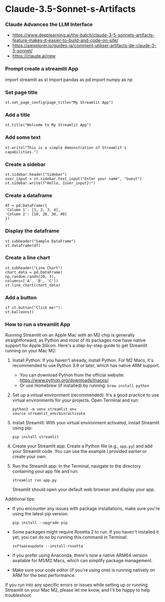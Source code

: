 # Claude-3.5-Sonnet-s-Artifacts

### Claude Advances the LLM Interface
- https://www.deeplearning.ai/the-batch/claude-3-5-sonnets-artifacts-feature-makes-it-easier-to-build-and-code-on-site/
- https://aiexplorer.io/guides-ia/comment-utiliser-artifacts-de-claude-3-5-sonnet/
- https://claude.ai/new

### Prompt create a streamlit App 

import streamlit as st
import pandas as pd
import numpy as np

### Set page title
    st.set_page_config(page_title="My Streamlit App")

### Add a title
    st.title("Welcome to My Streamlit App")

### Add some text
    st.write("This is a simple demonstration of Streamlit's capabilities.")

### Create a sidebar
    st.sidebar.header("Sidebar")
    user_input = st.sidebar.text_input("Enter your name", "Guest")
    st.sidebar.write(f"Hello, {user_input}!")

### Create a dataframe
    df = pd.DataFrame({
    'Column 1': [1, 2, 3, 4],
    'Column 2': [10, 20, 30, 40]
    })

### Display the dataframe
    st.subheader("Sample DataFrame")
    st.dataframe(df)

### Create a line chart
    st.subheader("Line Chart")
    chart_data = pd.DataFrame(
    np.random.randn(20, 3),
    columns=['A', 'B', 'C'])
    st.line_chart(chart_data)

### Add a button
    if st.button("Click me!"):
    st.balloons()

 ### How to run a streamlit App 
 Running Streamlit on an Apple Mac with an M2 chip is generally straightforward, as Python and most of its packages now have native support for Apple Silicon. Here's a step-by-step guide to get Streamlit running on your Mac M2:

1. Install Python:
   If you haven't already, install Python. For M2 Macs, it's recommended to use Python 3.9 or later, which has native ARM support.

   - You can download Python from the official website: https://www.python.org/downloads/macos/
   - Or use Homebrew (if installed) by running: `brew install python`

2. Set up a virtual environment (recommended):
   It's a good practice to use virtual environments for your projects. Open Terminal and run:

   ```
   python3 -m venv streamlit_env
   source streamlit_env/bin/activate
   ```

3. Install Streamlit:
   With your virtual environment activated, install Streamlit using pip:

   ```
   pip install streamlit
   ```

4. Create your Streamlit app:
   Create a Python file (e.g., `app.py`) and add your Streamlit code. You can use the example I provided earlier or create your own.

5. Run the Streamlit app:
   In the Terminal, navigate to the directory containing your app file and run:

   ```
   streamlit run app.py
   ```

   Streamlit should open your default web browser and display your app.

Additional tips:

- If you encounter any issues with package installations, make sure you're using the latest pip version:
  ```
  pip install --upgrade pip
  ```

- Some packages might require Rosetta 2 to run. If you haven't installed it yet, you can do so by running this command in Terminal:
  ```
  softwareupdate --install-rosetta
  ```

- If you prefer using Anaconda, there's now a native ARM64 version available for M1/M2 Macs, which can simplify package management.

- Make sure your code editor (if you're using one) is running natively on ARM for the best performance.

If you run into any specific errors or issues while setting up or running Streamlit on your Mac M2, please let me know, and I'll be happy to help troubleshoot.

